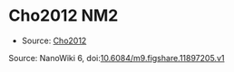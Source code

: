 <a name="material" />

# Cho2012 NM2
<script type="application/ld+json">
  {
    "@context": "https://schema.org/",
    "@type": "ChemicalSubstance",
    "@id": "https://egonw.github.io/nanowiki/nanowiki189.html#material",
    "http://purl.org/dc/terms/conformsTo":
      {
        "@type": "CreativeWork",
        "@id": "https://bioschemas.org/profiles/ChemicalSubstance/0.4-RELEASE/"
      },
    "identfier": "189",
    "name": "Cho2012 NM2",
    "url": "https://egonw.github.io/nanowiki/nanowiki189.html#material",
    "sameAs": "http://127.0.0.1/mediawiki/index.php/Special:URIResolver/Cho2012_NM2"
  }
</script>


* Source: [Cho2012](articleCho2012.md)


Source: NanoWiki 6, doi:[10.6084/m9.figshare.11897205.v1](https://doi.org/10.6084/m9.figshare.11897205.v1)

